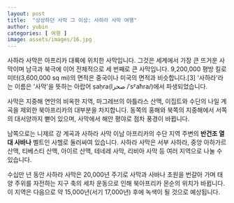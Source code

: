 ```yaml
---
layout: post
title:  "상상하던 사막 그 이상: 사하라 사막 여행"
author: yubin
categories: [ 여행 ]
image: assets/images/16.jpg
---
```


사하라 사막은 아프리카 대륙에 위치한 사막입니다. 그것은 세계에서 가장 큰 뜨거운 사막이며 남극과 북극에 이어 전체적으로 세 번째로 큰 사막입니다. 9,200,000 평방 킬로미터(3,600,000 sq mi)의 면적은 중국이나 미국의 면적과 비슷합니다.[3] '사하라'라는 이름은 '사막'을 뜻하는 아랍어 ṣaḥra(صحرا /ˈsˤaħra/)에서 파생되었습니다.

사막은 지중해 연안의 비옥한 지역, 마그레브의 아틀라스 산맥, 이집트와 수단의 나일 계곡을 제외한 북아프리카의 대부분을 차지합니다. 동쪽의 홍해와 북쪽의 지중해에서 서쪽의 대서양까지 뻗어 있으며, 사막에서 해안 평야로 점차 풍경이 바뀝니다.

남쪽으로는 니제르 강 계곡과 사하라 사막 이남 아프리카의 수단 지역 주변의 **반건조 열대 사바나** 벨트인 사헬로 둘러싸여 있습니다. 사하라 사막은 서부 사하라, 중앙 아하가르 산맥, 티베스티 산맥, 아이르 산맥, 테네레 사막, 리비아 사막 등 여러 지역으로 나눌 수 있습니다.

수십만 년 동안 사하라 사막은 20,000년 주기로 사막과 사바나 초원을 번갈아 가며 태양 주위를 자전하는 지구 축의 세차 운동으로 인해 북아프리카 몬순의 위치가 바뀝니다. 이 지역은 다음으로 약 15,000년(서기 17,000년) 후에 녹색이 될 것으로 예상됩니다.